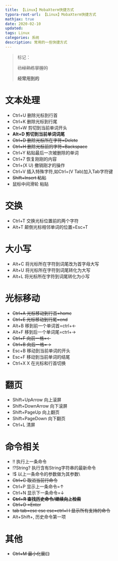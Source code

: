 ```yaml
---
title: 【Linux】MobaXterm快捷方式
typora-root-url: 【Linux】MobaXterm快捷方式
mathjax: true
date: 2020-02-10 
updated:
tags: Linux
categories: 系统
description: 常用的一些快捷方式
---
```






> 标记：
>
> ~~已经熟练掌握的~~
>
> **经常用到的**

# 文本处理

- Ctrl+U   删除光标到行首
- Ctrl+K   删除光标到行尾
- Ctrl+W  剪切到当前单词开头
- **Alt+D   剪切到当前单词词尾**
- ~~Ctrl+D   删除光标所在字符=Delete~~
- ~~Ctrl+H   删除光标前的字符=Backspace~~
- Ctrl+Y   粘贴最后一次被删除的单词
- Ctrl+7   恢复刚刚的内容
- Ctrl+(X U)    撤销刚才的操作 
- Ctrl+V   插入特殊字符,如Ctrl+(V Tab)加入Tab字符键
- ~~Shift+Insert 粘贴~~
- 鼠标中间滑轮 粘贴

# 交换

- Ctrl+T   交换光标位置前的两个字符
- Alt+T   颠倒光标相邻单词的位置=Esc+T

# 大小写

- Alt+C   将光标所在字符到词尾改为首字母大写
- Alt+U   将光标所在字符到词尾转化为大写
- Alt+L    将光标所在字符到词尾转化为小写

# 光标移动

- ~~Ctrl+A   光标移动到行首=home~~
- ~~Ctrl+E   光标移动到行尾=end~~
- Alt+B   移到前一个单词首=ctrl+←
- Alt+F    移到后一个单词尾=ctrl+→
- ~~Ctrl+F   向前一格=←~~
- ~~Ctrl+B   向后一格=→~~
- Esc+B   移动到当前单词的开头
- Esc+F   移动到当前单词的结尾
- Ctrl+X X 在光标和行首切换

# 翻页

- Shift+UpArrow    向上滚屏
- Shift+DownArrow  向下滚屏
- Shift+PageUp 向上翻页
- Shift+PageDown  向下翻页
- Ctrl+L   清屏

# 命令相关

- !!       执行上一条命令
- !?String?     执行含有String字符串的最新命令
- !$      以上一条命令的参数做为其参数\
- ~~Ctrl+C   取消当前行命令~~
- Ctrl+P   显示上一条命令=↑
- Ctrl+N   显示下一条命令=↓
- ~~**Ctrl+R   查找历史命令/继续向上检索**~~
- ~~Ctrl+O   =Enter~~
- ~~tab tab=esc esc esc=ctrl+I I  显示所有支持的命令~~
- Alt+Shift+,   历史命令第一项

# 其他

- ~~Ctrl+M  最小化窗口~~